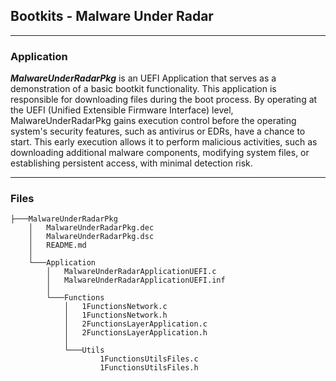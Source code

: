 ## Bootkits - Malware Under Radar

---

### Application

_**MalwareUnderRadarPkg**_ is an UEFI Application that serves as a demonstration of a basic bootkit functionality. This application is responsible for downloading files during the boot process. By operating at the UEFI (Unified Extensible Firmware Interface) level, MalwareUnderRadarPkg gains execution control before the operating system's security features, such as antivirus or EDRs, have a chance to start. This early execution allows it to perform malicious activities, such as downloading additional malware components, modifying system files, or establishing persistent access, with minimal detection risk.

---

### Files

```
├───MalwareUnderRadarPkg
    │   MalwareUnderRadarPkg.dec
    │   MalwareUnderRadarPkg.dsc
    │   README.md
    │   
    └───Application
        │   MalwareUnderRadarApplicationUEFI.c
        │   MalwareUnderRadarApplicationUEFI.inf
        │   
        └───Functions
            │   1FunctionsNetwork.c
            │   1FunctionsNetwork.h
            │   2FunctionsLayerApplication.c
            │   2FunctionsLayerApplication.h
            │   
            └───Utils
                    1FunctionsUtilsFiles.c
                    1FunctionsUtilsFiles.h
```
